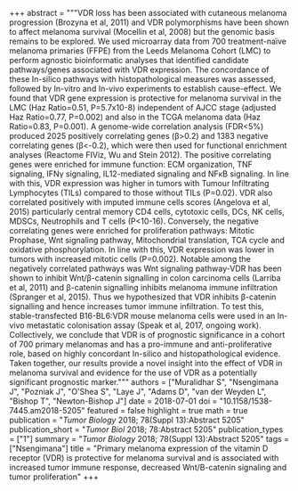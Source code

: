 +++
abstract = """VDR loss has been associated with cutaneous melanoma progression (Brozyna et al, 2011) and VDR polymorphisms have been shown to affect melanoma survival (Mocellin et al, 2008) but the genomic basis remains to be explored. We used microarray data from 700 treatment-naïve melanoma primaries (FFPE) from the Leeds Melanoma Cohort (LMC) to perform agnostic bioinformatic analyses that identified candidate pathways/genes associated with VDR expression. The concordance of these In-silico pathways with histopathological measures was assessed, followed by In-vitro and In-vivo experiments to establish cause-effect. We found that VDR gene expression is protective for melanoma survival in the LMC (Haz Ratio=0.51, P=5.7x10-8) independent of AJCC stage (adjusted Haz Ratio=0.77, P=0.002) and also in the TCGA melanoma data (Haz Ratio=0.83, P=0.001). A genome-wide correlation analysis (FDR<5%) produced 2025 positively correlating genes (β>0.2) and 1383 negative correlating genes (β<-0.2), which were then used for functional enrichment analyses (Reactome FIViz, Wu and Stein 2012). The positive correlating genes were enriched for immune function: ECM organization, TNF signaling, IFNγ signaling, IL12-mediated signaling and NFκB signaling. In line with this, VDR expression was higher in tumors with Tumour Infiltrating Lymphocytes (TILs) compared to those without TILs (P=0.02). VDR also correlated positively with imputed immune cells scores (Angelova et al, 2015) particularly central memory CD4 cells, cytotoxic cells, DCs, NK cells, MDSCs, Neutrophils and T cells (P<10-16). Conversely, the negative correlating genes were enriched for proliferation pathways: Mitotic Prophase, Wnt signaling pathway, Mitochondrial translation, TCA cycle and oxidative phosphorylation. In line with this, VDR expression was lower in tumors with increased mitotic cells (P=0.002). Notable among the negatively correlated pathways was Wnt signaling pathway-VDR has been shown to inhibit Wnt/β-catenin signalling in colon carcinoma cells (Larriba et al, 2011) and β-catenin signalling inhibits melanoma immune infiltration (Spranger et al, 2015). Thus we hypothesized that VDR inhibits β-catenin signalling and hence increases tumor immune infiltration. To test this, stable-transfected B16-BL6:VDR mouse melanoma cells were used in an In-vivo metastatic colonisation assay (Speak et al, 2017, ongoing work). Collectively, we conclude that VDR is of prognostic significance in a cohort of 700 primary melanomas and has a pro-immune and anti-proliferative role, based on highly concordant In-silico and histopathological evidence. Taken together, our results provide a novel insight into the effect of VDR in melanoma survival and evidence for the use of VDR as a potentially significant prognostic marker."""
authors = ["Muralidhar S", "Nsengimana J", "Pozniak J", "O'Shea S", "Laye J", "Adams D", "van der Weyden L", "Bishop T", "Newton-Bishop J"]
date = 2018-07-01
doi = "10.1158/1538-7445.am2018-5205"
featured = false
highlight = true
math = true
publication = "*Tumor Biology* 2018; 78(Suppl 13):Abstract 5205"
publication_short = "*Tumor Biol* 2018; 78:Abstract 5205"
publication_types = ["1"]
summary = "*Tumor Biology* 2018; 78(Suppl 13):Abstract 5205"
tags = ["Nsengimana"]
title = "Primary melanoma expression of the vitamin D receptor (VDR) is protective for melanoma survival and is associated with increased tumor immune response, decreased Wnt/B-catenin signaling and tumor proliferation"
+++
